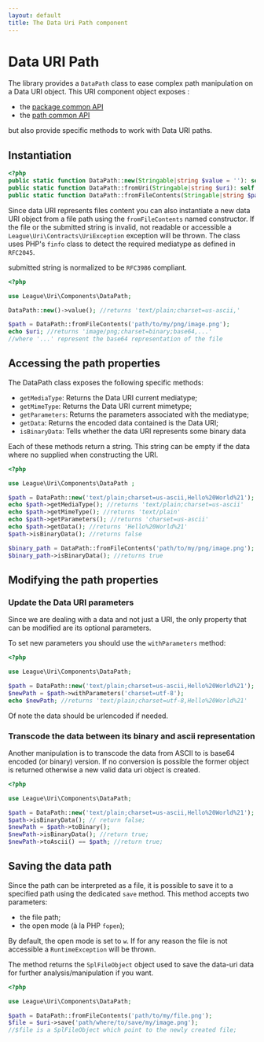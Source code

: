 ```yaml
---
layout: default
title: The Data Uri Path component
---
```


# Data URI Path

The library provides a `DataPath` class to ease complex path manipulation on a Data URI object. This URI component object exposes :

- the [package common API](/components/7.0/)
- the [path common API](/components/7.0/path)

but also provide specific methods to work with Data URI paths.

## Instantiation

~~~php
<?php
public static function DataPath::new(Stringable|string $value = ''): self
public static function DataPath::fromUri(Stringable|string $uri): self
public static function DataPath::fromFileContents(Stringable|string $path): self
~~~

Since data URI represents files content you can also instantiate a new data URI object from a file path using the `fromFileContents` named constructor.
If the file or the submitted string is invalid, not readable or accessible a `League\Uri\Contracts\UriException` exception will be thrown. The class uses PHP's `finfo` class to detect the required mediatype as defined in `RFC2045`.

<p class="message-notice">submitted string is normalized to be <code>RFC3986</code> compliant.</p>

~~~php
<?php

use League\Uri\Components\DataPath;

DataPath::new()->value(); //returns 'text/plain;charset=us-ascii,'

$path = DataPath::fromFileContents('path/to/my/png/image.png');
echo $uri; //returns 'image/png;charset=binary;base64,...'
//where '...' represent the base64 representation of the file
~~~

## Accessing the path properties

The DataPath class exposes the following specific methods:

- `getMediaType`: Returns the Data URI current mediatype;
- `getMimeType`: Returns the Data URI current mimetype;
- `getParameters`: Returns the parameters associated with the mediatype;
- `getData`: Returns the encoded data contained is the Data URI;
- `isBinaryData`: Tells whether the data URI represents some binary data

Each of these methods return a string. This string can be empty if the data where no supplied when constructing the URI.

~~~php
<?php

use League\Uri\Components\DataPath ;

$path = DataPath::new('text/plain;charset=us-ascii,Hello%20World%21');
echo $path->getMediaType(); //returns 'text/plain;charset=us-ascii'
echo $path->getMimeType(); //returns 'text/plain'
echo $path->getParameters(); //returns 'charset=us-ascii'
echo $path->getData(); //returns 'Hello%20World%21'
$path->isBinaryData(); //returns false

$binary_path = DataPath::fromFileContents('path/to/my/png/image.png');
$binary_path->isBinaryData(); //returns true
~~~

## Modifying the path properties

### Update the Data URI parameters

Since we are dealing with a data and not just a URI, the only property that can be modified are its optional parameters.

To set new parameters you should use the `withParameters` method:

~~~php
<?php

use League\Uri\Components\DataPath;

$path = DataPath::new('text/plain;charset=us-ascii,Hello%20World%21');
$newPath = $path->withParameters('charset=utf-8');
echo $newPath; //returns 'text/plain;charset=utf-8,Hello%20World%21'
~~~

<p class="message-notice">Of note the data should be urlencoded if needed.</p>

### Transcode the data between its binary and ascii representation

Another manipulation is to transcode the data from ASCII to is base64 encoded (or binary) version. If no conversion is possible the former object is returned otherwise a new valid data uri object is created.

~~~php
<?php

use League\Uri\Components\DataPath;

$path = DataPath::new('text/plain;charset=us-ascii,Hello%20World%21');
$path->isBinaryData(); // return false;
$newPath = $path->toBinary();
$newPath->isBinaryData(); //return true;
$newPath->toAscii() == $path; //return true;
~~~

## Saving the data path

Since the path can be interpreted as a file, it is possible to save it to a specified path using the dedicated `save` method. This method accepts two parameters:

- the file path;
- the open mode (à la PHP `fopen`);

By default, the open mode is set to `w`. If for any reason the file is not accessible a `RuntimeException` will be thrown.

The method returns the `SplFileObject` object used to save the data-uri data for further analysis/manipulation if you want.

~~~php
<?php

use League\Uri\Components\DataPath;

$path = DataPath::fromFileContents('path/to/my/file.png');
$file = $uri->save('path/where/to/save/my/image.png');
//$file is a SplFileObject which point to the newly created file;
~~~
